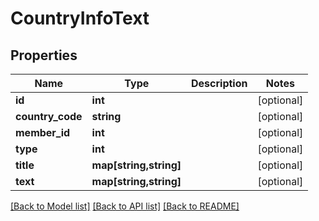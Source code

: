 # CountryInfoText

## Properties
Name | Type | Description | Notes
------------ | ------------- | ------------- | -------------
**id** | **int** |  | [optional] 
**country_code** | **string** |  | [optional] 
**member_id** | **int** |  | [optional] 
**type** | **int** |  | [optional] 
**title** | **map[string,string]** |  | [optional] 
**text** | **map[string,string]** |  | [optional] 

[[Back to Model list]](../README.md#documentation-for-models) [[Back to API list]](../README.md#documentation-for-api-endpoints) [[Back to README]](../README.md)


